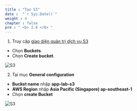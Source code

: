 ```yaml
---
title : "Tạo S3"
date :  "`r Sys.Date()`" 
weight : 4 
chapter : false
pre : " <b> 2.4 </b> "
---
```


1. Truy cập [giao diện quản trị dịch vụ S3](https://s3.console.aws.amazon.com/s3/get-started)

- Chọn **Buckets**.
- Chọn **Create bucket**.

![S3](/images/2.prerequisite/001-creates3.png)

2. Tại mục **General configuration**
- **Bucket name** nhập **app-lab-s3**
- **AWS Region** nhập **Asia Pacific (Singapore) ap-southeast-1**
- Chọn **create Bucket**

![S3](/images/2.prerequisite/002-creates3.png)